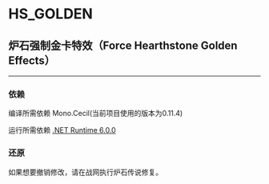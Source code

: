 # HS_GOLDEN
## 炉石强制金卡特效（Force Hearthstone Golden Effects）

---

### 依赖

编译所需依赖 Mono.Cecil(当前项目使用的版本为0.11.4)

运行所需依赖 [.NET Runtime 6.0.0](https://dotnet.microsoft.com/en-us/download/dotnet/thank-you/runtime-6.0.0-windows-x86-installer)

### 还原

如果想要撤销修改，请在战网执行炉石传说修复。
